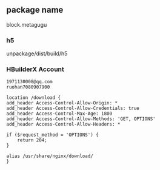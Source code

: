 ## package name
block.metagugu


### h5
unpackage/dist/build/h5

### HBuilderX Account
```
1971130008@qq.com
ruohan7080907900
```


```
location /download {
add_header Access-Control-Allow-Origin: *
add_header Access-Control-Allow-Credentials: true
add_header Access-Control-Max-Age: 1800
add_header Access-Control-Allow-Methods: 'GET, OPTIONS'
add_header Access-Control-Allow-Headers: *

if ($request_method = 'OPTIONS') {
    return 204;
}

alias /usr/share/nginx/download/
}
```
